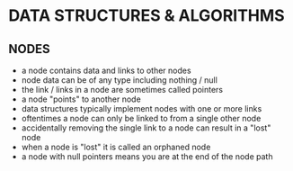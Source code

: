 # DATA STRUCTURES & ALGORITHMS

## NODES 

- a node contains data and links to other nodes
- node data can be of any type including nothing / null
- the link / links in a node are sometimes called pointers
- a node "points" to another node
- data structures typically implement nodes with one or more links
- oftentimes a node can only be linked to from a single other node
- accidentally removing the single link to a node can result in a "lost" node
- when a node is "lost" it is called an orphaned node
- a node with null pointers means you are at the end of the node path
